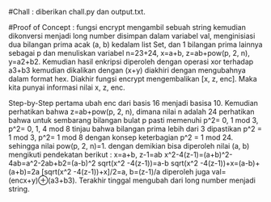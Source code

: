 #Chall : diberikan chall.py dan output.txt.

#Proof of Concept : 
fungsi encrypt mengambil sebuah string kemudian dikonversi menjadi long number disimpan dalam variabel val, menginisiasi dua bilangan prima acak (a, b) kedalam list Set, dan 1 bilangan prima lainnya sebagai p dan menuliskan variabel n=23+24, x=a+b, z=ab+pow(p, 2, n), y=a2+b2. Kemudian hasil enkripsi diperoleh dengan operasi xor terhadap a3+b3 kemudian dikalikan dengan (x+y) diakhiri dengan mengubahnya dalam format hex. Diakhir fungsi encrypt mengembalikan [x, z, enc]. Maka kita punyai informasi nilai x, z, enc.

Step-by-Step
pertama ubah enc dari basis 16 menjadi basisa 10. Kemudian perhatikan bahwa z=ab+pow(p, 2, n), dimana nilai n adalah 24 perhatikan bahwa untuk sembarang bilangan bulat p pasti memenuhi p^2= 0, 1 mod 3, p^2= 0, 1, 4 mod 8
tinjau bahwa bilangan prima lebih dari 3 dipastikan p^2 = 1 mod 3, p^2= 1 mod 8 dengan konsep keterbagian p^2 = 1 mod 24. sehingga nilai pow(p, 2, n)=1.
dengan demikian bisa diperoleh nilai (a, b) mengikuti pendekatan berikut : 
x=a+b, z-1=ab 
x^2-4(z-1)=(a+b)^2-4ab=a^2-2ab+b2=(a-b)^2
sqrt(x^2 -4(z-1))=a-b
sqrt(x^2 -4(z-1))+x=(a-b)+(a+b)=2a 
[sqrt(x^2 -4(z-1))+x]/2=a, b=(z-1)/a
diperoleh juga val=(encx+y)⊕(a3+b3).  Terakhir tinggal mengubah dari long number menjadi string.


